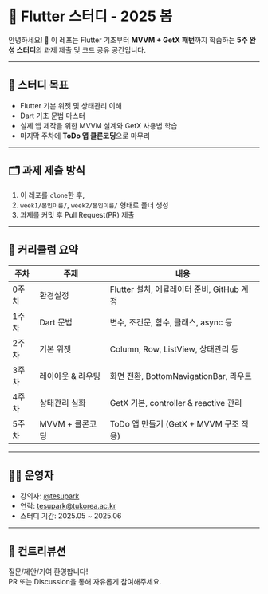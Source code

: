 # 📘 Flutter 스터디 - 2025 봄

안녕하세요! 🎉 이 레포는 Flutter 기초부터 **MVVM + GetX 패턴**까지 학습하는 **5주 완성 스터디**의 과제 제출 및 코드 공유 공간입니다.

---

## 📌 스터디 목표

- Flutter 기본 위젯 및 상태관리 이해
- Dart 기초 문법 마스터
- 실제 앱 제작을 위한 MVVM 설계와 GetX 사용법 학습
- 마지막 주차에 **ToDo 앱 클론코딩**으로 마무리

---

## 🗂️ 과제 제출 방식

1. 이 레포를 `clone`한 후,
2. `week1/본인이름/`, `week2/본인이름/` 형태로 폴더 생성
3. 과제를 커밋 후 Pull Request(PR) 제출

---

## 📅 커리큘럼 요약

| 주차 | 주제 | 내용 |
|------|------|------|
| 0주차 | 환경설정 | Flutter 설치, 에뮬레이터 준비, GitHub 계정 |
| 1주차 | Dart 문법 | 변수, 조건문, 함수, 클래스, async 등 |
| 2주차 | 기본 위젯 | Column, Row, ListView, 상태관리 등 |
| 3주차 | 레이아웃 & 라우팅 | 화면 전환, BottomNavigationBar, 라우트 |
| 4주차 | 상태관리 심화 | GetX 기본, controller & reactive 관리 |
| 5주차 | MVVM + 클론코딩 | ToDo 앱 만들기 (GetX + MVVM 구조 적용) |

---

## 👩‍🏫 운영자

- 강의자: [@tesupark](https://github.com/tesupark)
- 연락: tesupark@tukorea.ac.kr
- 스터디 기간: 2025.05 ~ 2025.06

---

## 🤝 컨트리뷰션

질문/제안/기여 환영합니다!  
PR 또는 Discussion을 통해 자유롭게 참여해주세요.

